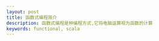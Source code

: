```yaml
---
layout: post
title: 函数式编程简介
description: 函数式编程是种编程方式,它将电脑运算视为函数的计算
keywords: functional, scala
---
```


